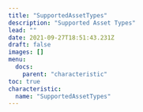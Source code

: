 ```yaml
---
title: "SupportedAssetTypes"
description: "Supported Asset Types"
lead: ""
date: 2021-09-27T18:51:43.231Z
draft: false
images: []
menu:
  docs:
    parent: "characteristic"
toc: true
characteristic:
  name: "SupportedAssetTypes"
---
```

